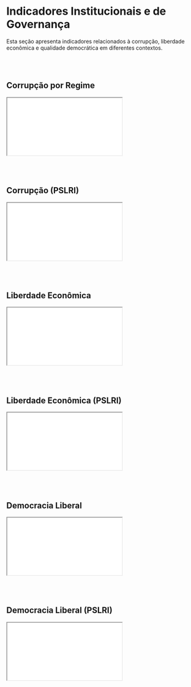 # Indicadores Institucionais e de Governança

Esta seção apresenta indicadores relacionados à corrupção, liberdade econômica e qualidade democrática em diferentes contextos.

<br><br>

## Corrupção por Regime
<iframe src="assets/graficos_html/fig_corrupcao_regime.html"></iframe>

<br><br>

## Corrupção (PSLRI)
<iframe src="assets/graficos_html/fig_corrupcao_pslri.html"></iframe>

<br><br>

## Liberdade Econômica
<iframe src="assets/graficos_html/fig_liberdade_economica.html"></iframe>

<br><br>

## Liberdade Econômica (PSLRI)
<iframe src="assets/graficos_html/fig_liberdade_economica_pslri.html"></iframe>

<br><br>

## Democracia Liberal
<iframe src="assets/graficos_html/fig_democracia_liberal.html"></iframe>

<br><br>

## Democracia Liberal (PSLRI)
<iframe src="assets/graficos_html/fig_democracia_liberal_pslri.html"></iframe>
